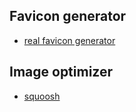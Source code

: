 ## Favicon generator

- [real favicon generator](https://realfavicongenerator.net/)

## Image optimizer

- [squoosh](https://squoosh.app/)

